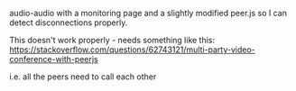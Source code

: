audio-audio with a monitoring page and a slightly modified peer.js so I can detect disconnections properly.

This doesn't work properly - needs something like this:
https://stackoverflow.com/questions/62743121/multi-party-video-conference-with-peerjs

i.e. all the peers need to call each other

